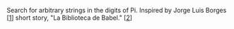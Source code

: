 Search for arbitrary strings in the digits of Pi.
Inspired by Jorge Luis Borges [[1]] short story, "La Biblioteca de Babel." [[2]]

[1]: https://en.wikipedia.org/wiki/Jorge_Luis_Borges
[2]: https://en.wikipedia.org/wiki/The_Library_of_Babel
